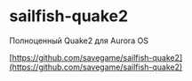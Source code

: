 sailfish-quake2
===================

Полноценный Quake2 для Aurora OS

[https://github.com/savegame/sailfish-quake2](https://github.com/savegame/sailfish-quake2)
